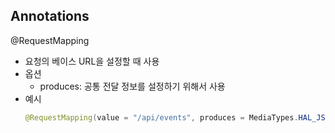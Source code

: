 ## Annotations
@RequestMapping
- 요청의 베이스 URL을 설정할 때 사용
- 옵션
   - produces: 공통 전달 정보를 설정하기 위해서 사용
- 예시
   ~~~java
   @RequestMapping(value = "/api/events", produces = MediaTypes.HAL_JSON_UTF8_VALUE)
   ~~~